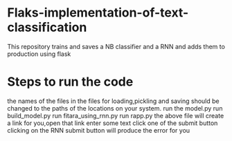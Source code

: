 # Flaks-implementation-of-text-classification
This repository trains and saves a NB classifier and a RNN and adds them to production using flask
# Steps to run the code
the names of the files in the files for loading,pickling and saving should be changed to the paths of the locations on your system.
run the model.py
run build_model.py
run fitara_using_rnn.py
run rapp.py
the above file will create a link for you,open that link
enter some text
click one of the submit button
clicking on the RNN submit button will produce the error for you
